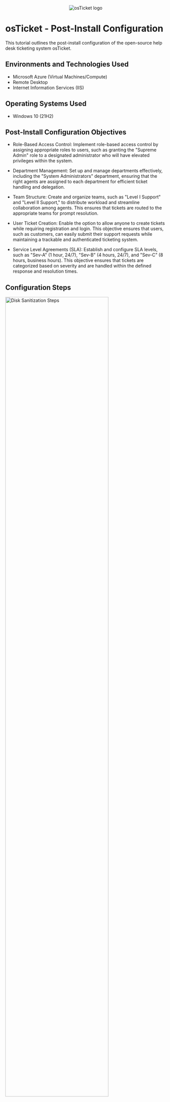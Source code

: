 <p align="center">
<img src="https://i.imgur.com/Clzj7Xs.png" alt="osTicket logo"/>
</p>

<h1>osTicket - Post-Install Configuration</h1>
This tutorial outlines the post-install configuration of the open-source help desk ticketing system osTicket.<br />




<h2>Environments and Technologies Used</h2>

- Microsoft Azure (Virtual Machines/Compute)
- Remote Desktop
- Internet Information Services (IIS)

<h2>Operating Systems Used </h2>

- Windows 10</b> (21H2)

<h2>Post-Install Configuration Objectives</h2>

- Role-Based Access Control: Implement role-based access control by assigning appropriate roles to users, such as granting the "Supreme Admin" role to a designated administrator who will have elevated privileges within the system.
  
- Department Management: Set up and manage departments effectively, including the "System Administrators" department, ensuring that the right agents are assigned to each department for efficient ticket handling and delegation.
  
- Team Structure: Create and organize teams, such as "Level I Support" and "Level II Support," to distribute workload and streamline collaboration among agents. This ensures that tickets are routed to the appropriate teams for prompt resolution.
  
- User Ticket Creation: Enable the option to allow anyone to create tickets while requiring registration and login. This objective ensures that users, such as customers, can easily submit their support requests while maintaining a trackable and authenticated ticketing system.


- Service Level Agreements (SLA): Establish and configure SLA levels, such as "Sev-A" (1 hour, 24/7), "Sev-B" (4 hours, 24/7), and "Sev-C" (8 hours, business hours). This objective ensures that tickets are categorized based on severity and are handled within the defined response and resolution times.

<h2>Configuration Steps</h2>

<p>
<img src="https://imgur.com/xbXio15.png" height="80%" width="80%" alt="Disk Sanitization Steps"/>
</p>
<p>
Section 1: Configure Roles and Departments

Configure Roles:

Access Admin Panel -> Agents -> Roles.
Create a role named "Supreme Admin."
Configure Departments:

Access Admin Panel -> Agents -> Departments.
Create a department named "System Administrators.".</p>
<br />

<p>
<img src="https://imgur.com/fMgu76z.png" height="80%" width="80%" alt="Disk Sanitization Steps"/>
</p>
<p>
Section 2: Configure Teams and User Settings

Configure Teams:

Access Admin Panel -> Agents -> Teams.
Create two teams: "Level I Support" and "Level II Support."
Allow anyone to create tickets:

Access Admin Panel -> Settings -> User Settings.
Enable the option "Registration Required: Require registration and login to create tickets."</p>
<br />

<p>
<img src="https://imgur.com/5Sb4eGF.png" height="80%" width="80%" alt="Disk Sanitization Steps"/>
</p>
<p>
Section 3: Configure Agents, Users, SLA, and Help Topics

Configure Agents (workers):

Access Admin Panel -> Agents -> Add New.
Add agents named "Jane" and "John."
Configure Users (customers):

Access Agent Panel -> Users -> Add New.
Add users named "Karen" and "Ken."
Configure SLA:

Access Admin Panel -> Manage -> SLA.
Create three SLA levels: "Sev-A" (1 hour, 24/7), "Sev-B" (4 hours, 24/7), and "Sev-C" (8 hours, business hours).
Configure Help Topics:

Access Admin Panel -> Manage -> Help Topics.
Create help topics for various issues, such as "Business Critical Outage," "Personal Computer Issues," "Equipment Request," and "Password Reset."</p>
<br />
